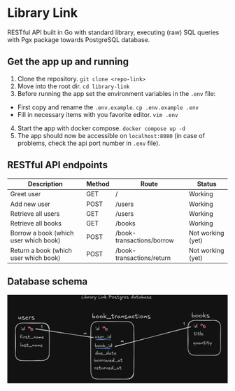 # Library Link
RESTful API built in Go with standard library, executing (raw) SQL queries with Pgx package towards PostgreSQL database.

## Get the app up and running
1. Clone the repository. `git clone <repo-link>`
2. Move into the root dir. `cd library-link`
3. Before running the app set the environment variables in the `.env` file:
  - First copy and rename the `.env.example`.  `cp .env.example .env`
  - Fill in necessary items with you favorite editor. `vim .env`
4. Start the app with docker compose. `docker compose up -d`
5. The app should now be accessible on `localhost:8080` (in case of problems, check the api port number in `.env` file).

## RESTful API endpoints
|Description|Method|Route|Status|
|---|---|---|---|
|Greet user|GET|/|Working|
|Add new user|POST|/users|Working|
|Retrieve all users|GET|/users|Working|
|Retrieve all books|GET|/books|Working|
|Borrow a book (which user which book)|POST|/book-transactions/borrow|Not working (yet)|
|Return a book (which user which book)|POST|/book-transactions/return|Not working (yet)|

## Database schema
![Database schema](databaseSchema.png)

